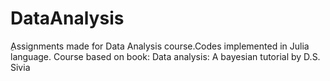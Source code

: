 # DataAnalysis
ِAssignments made for Data Analysis course.Codes implemented in Julia language.
Course based on book:
Data analysis: A bayesian tutorial by D.S. Sivia
